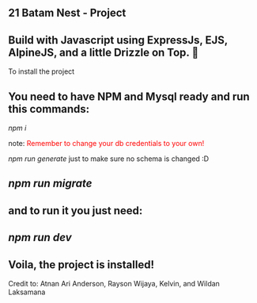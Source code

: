 21 Batam Nest - Project
-
Build with Javascript using ExpressJs, EJS, AlpineJS, and a little Drizzle on Top. 🚀
-
To install the project

You need to have NPM and Mysql ready and run this commands:
-
*npm i*

note: <font color="red">Remember to change your db credentials to your own!</font>

*npm run generate* just to make sure no schema is changed :D

*npm run migrate*
-
and to run it you just need:
-
*npm run dev*
-
Voila, the project is installed!
-
Credit to: Atnan Ari Anderson, Rayson Wijaya, Kelvin, and Wildan Laksamana
